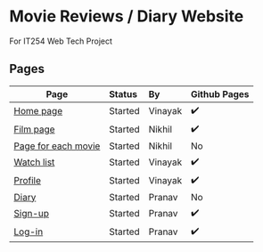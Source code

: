 # Movie Reviews / Diary Website

For IT254 Web Tech Project

## Pages 

| Page |  Status | By | Github Pages | 
|---------------------------|:---------------------------|:---------------------------|:---------------------------|
| [Home page](https://vinayakj02.github.io/Movie-site-IT254/homepage/homepage.html) | Started | Vinayak |  :heavy_check_mark: |
| [Film page](https://vinayakj02.github.io/Movie-site-IT254/FilmPage/Film.html) | Started | Nikhil |  :heavy_check_mark: |
| [Page for each movie](https://vinayakj02.github.io/Movie-site-IT254/MoviePage/Movie.html) |  Started | Nikhil | No |
| [Watch list](https://vinayakj02.github.io/Movie-site-IT254/watchlist-page/watchlist.html) |  Started | Vinayak |  :heavy_check_mark: |
| [Profile](https://vinayakj02.github.io/Movie-site-IT254/profile-page/profile-page.html) |  Started | Vinayak  | :heavy_check_mark: |
| [Diary]() |  Started |  Pranav | No |
| [Sign-up](https://vinayakj02.github.io/Movie-site-IT254/Sign-Up/Sign-up.html) |  Started |  Pranav | :heavy_check_mark: |
| [Log-in](https://vinayakj02.github.io/Movie-site-IT254/Log-In/Log-In.html)| Started | Pranav | :heavy_check_mark: | 
